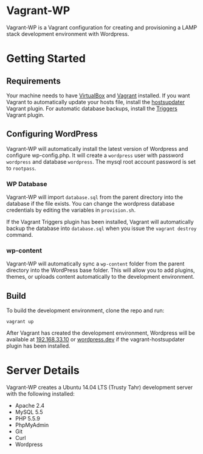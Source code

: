 # Vagrant-WP

Vagrant-WP is a Vagrant configuration for creating and provisioning a LAMP stack development environment with Wordpress.

# Getting Started

## Requirements
Your machine needs to have [VirtualBox](http://www.virtualbox.org) and [Vagrant](http://www.vagrantup.com) installed. If you want Vagrant to automatically update your hosts file, install the [hostsupdater](https://github.com/cogitatio/vagrant-hostsupdater) Vagrant plugin. For automatic database backups, install the [Triggers](https://github.com/emyl/vagrant-triggers) Vagrant plugin.

## Configuring WordPress

Vagrant-WP will automatically install the latest version of Wordpress and configure wp-config.php. It will create a `wordpress` user with password `wordpress` and database `wordpress`.  The mysql root account password is set to `rootpass`.

### WP Database

Vagrant-WP will import `database.sql` from the parent directory into the database if the file exists. You can change the wordpress database credentials by editing the variables in `provision.sh`.

If the Vagrant Triggers plugin has been installed, Vagrant will automatically backup the database into `database.sql` when you issue the `vagrant destroy` command.

### wp-content

Vagrant-WP will automatically sync a `wp-content` folder from the parent directory into the WordPress base folder.  This will allow you to add plugins, themes, or uploads content automatically to the development environment.

## Build

To build the development environment, clone the repo and run:

`vagrant up`

After Vagrant has created the development environment, Wordpress will be available at [192.168.33.10](http://192.168.33.10) or [wordpress.dev](http://wordpress.dev) if the vagrant-hostsupdater plugin has been installed.

# Server Details

Vagrant-WP creates a Ubuntu 14.04 LTS (Trusty Tahr) development server with the following installed:

- Apache 2.4
- MySQL 5.5
- PHP 5.5.9
- PhpMyAdmin
- Git
- Curl
- Wordpress

